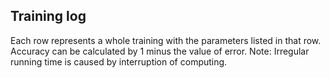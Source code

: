 ## Training log
Each row represents a whole training with the parameters listed in that row. Accuracy can be calculated by 1 minus the value of error. 
Note: Irregular running time is caused by interruption of computing. 

